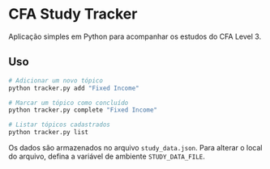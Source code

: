 # CFA Study Tracker

Aplicação simples em Python para acompanhar os estudos do CFA Level 3.

## Uso

```bash
# Adicionar um novo tópico
python tracker.py add "Fixed Income"

# Marcar um tópico como concluído
python tracker.py complete "Fixed Income"

# Listar tópicos cadastrados
python tracker.py list
```

Os dados são armazenados no arquivo `study_data.json`. Para alterar o local do arquivo, defina a variável de ambiente `STUDY_DATA_FILE`.
